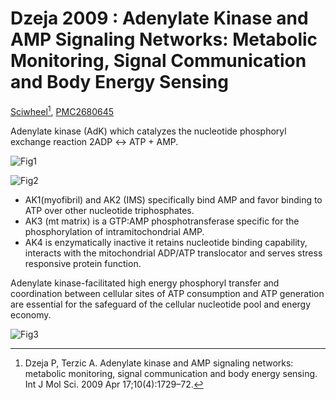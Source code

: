 # Dzeja 2009 : Adenylate Kinase and AMP Signaling Networks: Metabolic Monitoring, Signal Communication and Body Energy Sensing


[Sciwheel](https://sciwheel.com/work/#/items/2393573/)[^Dzeja2009], [PMC2680645](https://www.ncbi.nlm.nih.gov/pmc/articles/PMC2680645/)

[^Dzeja2009]: Dzeja P, Terzic A. Adenylate kinase and AMP signaling networks: metabolic monitoring, signal communication and body energy sensing. Int J Mol Sci. 2009 Apr 17;10(4):1729–72.

<!--more-->

Adenylate kinase (AdK) which catalyzes the nucleotide phosphoryl exchange reaction 2ADP ↔ ATP + AMP.

![Fig1](https://www.ncbi.nlm.nih.gov/pmc/articles/PMC2680645/bin/ijms-10-01729f1.jpg "Adenylate kinase shuttle facilitates transfer of ATP β- and γ-phosphoryls from generation to utilization sites")

![Fig2](https://www.ncbi.nlm.nih.gov/pmc/articles/PMC2680645/bin/ijms-10-01729f2.jpg "Adenylate kinase isoform network and intracellular localization")

- AK1(myofibril) and AK2 (IMS) specifically bind AMP and favor binding to ATP over other nucleotide triphosphates.
- AK3 (mt matrix) is a GTP:AMP phosphotransferase specific for the phosphorylation of intramitochondrial AMP.
- AK4 is enzymatically inactive it retains nucleotide binding capability, interacts with the mitochondrial ADP/ATP translocator and serves stress responsive protein function.

Adenylate kinase-facilitated high energy phosphoryl transfer and coordination between cellular sites of ATP consumption and ATP generation are essential for the safeguard of the cellular nucleotide pool and energy economy.

![Fig3](https://www.ncbi.nlm.nih.gov/pmc/articles/PMC2680645/bin/ijms-10-01729f3.jpg "Adenylate kinase metabolic monitoring system")

